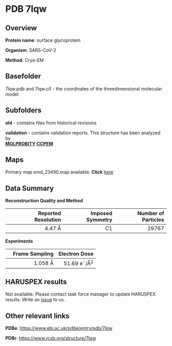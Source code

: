 # PDB 7lqw

## Overview

**Protein name**: surface glycoprotein

**Organism**: SARS-CoV-2

**Method**: Cryo-EM



## Basefolder

7lqw.pdb and 7lqw.cif - the coordinates of the threedimensional molecular model

## Subfolders



**old** - contains files from historical revisions

**validation** - contains validation reports. This structure has been analyzed by <br>  [**MOLPROBITY**](https://github.com/thorn-lab/coronavirus_structural_task_force/tree/master/pdb/surface_glycoprotein/SARS-CoV-2/7lqw/validation/molprobity)   [**CCPEM**](https://github.com/thorn-lab/coronavirus_structural_task_force/tree/master/pdb/surface_glycoprotein/SARS-CoV-2/7lqw/validation/ccpem-validation)



## Maps

Primary map emd_23490.map available. **Click** [here](http://ftp.wwpdb.org/pub/emdb/structures/EMD-23490/map/) 

## Data Summary
**Reconstruction Quality and Method**

|   | Reported Resolution | Imposed Symmetry | Number of Particles |
|---|-------------:|----------------:|--------------:|
|   |4.47 Å|C1|29767|

**Experiments**

|   | Frame Sampling | Electron Dose |
|---|-------------:|----------------:|
|   |1.058 Å|51.69 e<sup>-</sup>/Å<sup>2</sup>|

## HARUSPEX results

Not available. Please contact task force manager to update HARUSPEX results. Write an [issue](https://github.com/thorn-lab/coronavirus_structural_task_force/issues) to us.

## Other relevant links 
**PDBe**:  https://www.ebi.ac.uk/pdbe/entry/pdb/7lqw
 
**PDBr**: https://www.rcsb.org/structure/7lqw 
